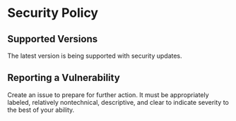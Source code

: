 # Security Policy

## Supported Versions

The latest version is being supported with security updates.

## Reporting a Vulnerability

Create an issue to prepare for further action. It must be appropriately labeled, relatively nontechnical, descriptive, and clear to indicate severity to the best of your ability.
